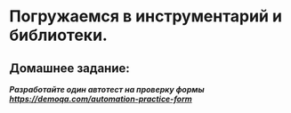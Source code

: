 # Погружаемся в инструментарий и библиотеки.

## Домашнее задание:
_**Разработайте один автотест на проверку формы https://demoqa.com/automation-practice-form**_